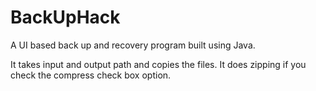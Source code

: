 BackUpHack
==========

A UI based back up and recovery program built using Java.

It takes input and output path and copies the files. It does zipping if you check the compress check box option.
